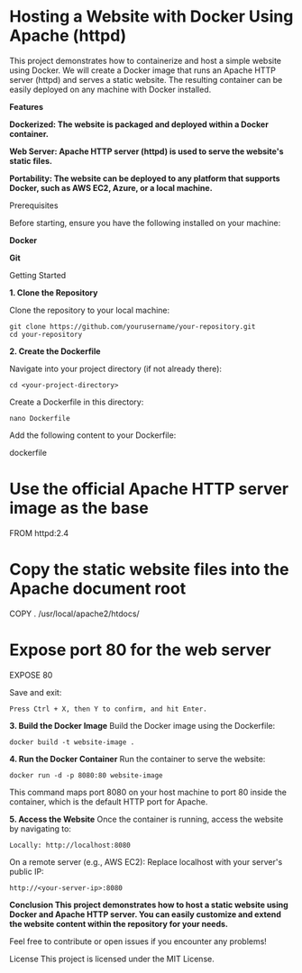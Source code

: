 # Hosting a Website with Docker Using Apache (httpd) 

This project demonstrates how to containerize and host a simple website using Docker. We will create a Docker image that runs an Apache HTTP server (httpd) and serves a static website. The resulting container can be easily deployed on any machine with Docker installed.

**Features**

**Dockerized: The website is packaged and deployed within a Docker container.**

**Web Server: Apache HTTP server (httpd) is used to serve the website's static files.**

**Portability: The website can be deployed to any platform that supports Docker, such as AWS EC2, Azure, or a local machine.**

Prerequisites

Before starting, ensure you have the following installed on your machine:

**Docker**

**Git**

Getting Started

**1. Clone the Repository**

Clone the repository to your local machine:

```git clone https://github.com/yourusername/your-repository.git```  
```cd your-repository```
  
**2. Create the Dockerfile**

Navigate into your project directory (if not already there):

```cd <your-project-directory>```

Create a Dockerfile in this directory:


```nano Dockerfile```

Add the following content to your Dockerfile:

dockerfile
# Use the official Apache HTTP server image as the base  
FROM httpd:2.4  

# Copy the static website files into the Apache document root  
COPY . /usr/local/apache2/htdocs/  

# Expose port 80 for the web server  
EXPOSE 80

Save and exit:

```Press Ctrl + X, then Y to confirm, and hit Enter.```

**3. Build the Docker Image**
Build the Docker image using the Dockerfile:

```docker build -t website-image .```

**4. Run the Docker Container**
Run the container to serve the website:

```docker run -d -p 8080:80 website-image``` 

This command maps port 8080 on your host machine to port 80 inside the container, which is the default HTTP port for Apache.

**5. Access the Website**
Once the container is running, access the website by navigating to:

```Locally: http://localhost:8080```

On a remote server (e.g., AWS EC2): Replace localhost with your server's public IP:

```http://<your-server-ip>:8080```


**Conclusion
This project demonstrates how to host a static website using Docker and Apache HTTP server. You can easily customize and extend the website content within the repository for your needs.**

Feel free to contribute or open issues if you encounter any problems!

License
This project is licensed under the MIT License.
